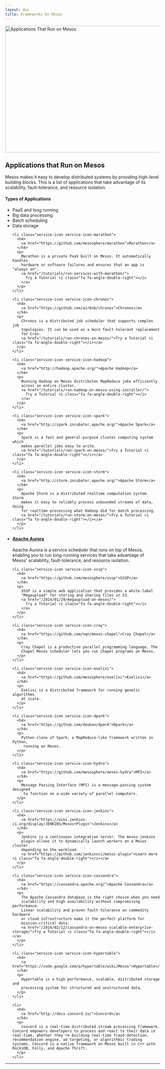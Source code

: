 ```yaml
---
layout: doc
title: Frameworks On Mesos
---
```


<div class="learn-developer-resources" id="apps">

  <div class="row learn-periodic-table-block">
    <div class="col-sm-7">
      <img class="img-responsive" src="{% asset_path learn/periodic-table-721x411.png %}"
        alt="Applications That Run on Mesos" width="721" height="411">
    </div>
    <div class="col-sm-5 learn-periodic-table-aside">
      <h2>Applications that Run on Mesos</h2>
      <p>
        Mesos makes it easy to develop distributed systems by providing
        high-level building blocks. This is a list of applications that take
        advantage of its scalability, fault-tolerance, and resource isolation.
      </p>
      <h4>Types of Applications</h4>
      <ul class="list-unstyled">
        <li class="periodic-table-legend bluepop">PaaS and long running</li>
        <li class="periodic-table-legend seafoam">Big data processing</li>
        <li class="periodic-table-legend violet">Batch scheduling</li>
        <li class="periodic-table-legend magenta">Data storage</li>
      </ul>
    </div>
  </div>

 
  <ul class="row learn-app-list list-unstyled">

    <li class="service-icon service-icon-marathon">
      <h4>
        <a href="https://github.com/mesosphere/marathon">Marathon</a>
      </h4>
      <p>
        Marathon is a private PaaS built on Mesos. It automatically handles
        hardware or software failures and ensures that an app is "always on".
        <a href="/tutorials/run-services-with-marathon/">
          Try a Tutorial <i class="fa fa-angle-double-right"></i>
        </a>
      </p>
    </li>

    <li class="service-icon service-icon-chronos">
      <h4>
        <a href="https://github.com/airbnb/chronos">Chronos</a>
      </h4>
      <p>
        Chronos is a distributed job scheduler that supports complex job
        topologies. It can be used as a more fault-tolerant replacement
        for Cron.
        <a href="/tutorials/run-chronos-on-mesos/">Try a Tutorial <i class="fa fa-angle-double-right"></i></a>
      </p>
    </li>

    <li class="service-icon service-icon-hadoop">
      <h4>
        <a href="http://hadoop.apache.org/">Apache Hadoop</a>
      </h4>
      <p>
        Running Hadoop on Mesos distributes MapReduce jobs efficiently
        across an entire cluster.
        <a href="/tutorials/run-hadoop-on-mesos-using-installer/">
          Try a Tutorial <i class="fa fa-angle-double-right"></i>
        </a>
      </p>
    </li>

    <li class="service-icon service-icon-spark">
      <h4>
        <a href="http://spark.incubator.apache.org/">Apache Spark</a>
      </h4>
      <p>
        Spark is a fast and general-purpose cluster computing system which
        makes parallel jobs easy to write.
        <a href="/tutorials/run-spark-on-mesos/">Try a Tutorial <i class="fa fa-angle-double-right"></i></a>
      </p>
    </li>

    <li class="service-icon service-icon-storm">
      <h4>
        <a href="http://storm.incubator.apache.org/">Apache Storm</a>
      </h4>
      <p>
        Apache Storm is a distributed realtime computation system. Storm
        makes it easy to reliably process unbounded streams of data, doing
        for realtime processing what Hadoop did for batch processing.
        <a href="/tutorials/run-storm-on-mesos/">Try a Tutorial <i class="fa fa-angle-double-right"></i></a>
      </p>
    </li>

  </ul>
<ul class="row learn-app-list list-unstyled">
    <li class="service-icon service-icon-aurora">
      <h4>
        <a href="https://aurora.apache.org/">Apache Aurora</a>
      </h4>
      <p>
        Apache Aurora is a service scheduler that runs on top of Mesos,
        enabling you to run long-running services that take advantage of
        Mesos' scalability, fault-tolerance, and resource isolation.
      </p>
    </li>

    <li class="service-icon service-icon-sssp">
      <h4>
        <a href="https://github.com/mesosphere/sssp">SSSP</a>
      </h4>
      <p>
        SSSP is a simple web application that provides a white-label
        "Megaupload" for storing and sharing files in S3.
        <a href="/2014/01/29/megaupload-on-mesos/">
          Try a Tutorial <i class="fa fa-angle-double-right"></i>
        </a>
      </p>
    </li>

    <li class="service-icon service-icon-cray">
      <h4>
        <a href="https://github.com/nqn/mesos-chapel">Cray Chapel</a>
      </h4>
      <p>
        Cray Chapel is a productive parallel programming language. The
        Chapel Mesos scheduler lets you run Chapel programs on Mesos.
      </p>
    </li>

    <li class="service-icon service-icon-exelixi">
      <h4>
        <a href="https://github.com/mesosphere/exelixi">Exelixi</a>
      </h4>
      <p>
        Exelixi is a distributed framework for running genetic algorithms
        at scale.
      </p>
    </li>

    <li class="service-icon service-icon-dpark">
      <h4>
        <a href="https://github.com/douban/dpark">Dpark</a>
      </h4>
      <p>
        Python clone of Spark, a MapReduce-like framework written in Python,
         running on Mesos.
      </p>
    </li>

    <li class="service-icon service-icon-hydra">
      <h4>
        <a href="https://github.com/mesosphere/mesos-hydra">MPI</a>
      </h4>
      <p>
        Message Passing Interface (MPI) is a message-passing system designed
         to function on a wide variety of parallel computers.
      </p>
    </li>

    <li class="service-icon service-icon-jenkins">
      <h4>
        <a href="https://wiki.jenkins-ci.org/display/JENKINS/Mesos+Plugin">Jenkins</a>
      </h4>
      <p>
        Jenkins is a continuous integration server. The mesos-jenkins
        plugin allows it to dynamically launch workers on a Mesos cluster
        depending on the workload.
        <a href="https://github.com/jenkinsci/mesos-plugin">Learn more <i class="fa fa-angle-double-right"></i></a>
      </p>
    </li>

    <li class="service-icon service-icon-cassandra">
      <h4>
        <a href="https://cassandra.apache.org/">Apache Cassandra</a>
      </h4>
      <p>
        The Apache Cassandra database is the right choice when you need
        scalability and high availability without compromising performance.
        Linear scalability and proven fault-tolerance on commodity hardware
        or cloud infrastructure make it the perfect platform for
        mission-critical data.
        <a href="/2014/02/12/cassandra-on-mesos-scalable-enterprise-storage/">Try a Tutorial <i class="fa fa-angle-double-right"></i></a>
      </p>
    </li>

    <li class="service-icon service-icon-hypertable">
      <h4>
        <a href="https://code.google.com/p/hypertable/wiki/Mesos">Hypertable</a>
      </h4>
      <p>
        Hypertable is a high performance, scalable, distributed storage and
        processing system for structured and unstructured data.
      </p>
    </li>

    <li>
      <h4>
        <a href="http://docs.concord.io/">Concord</a>
      </h4>
      <p>
        Concord is a real-time distributed stream processing framework. Concord empowers developers to process and react to their data in real-time, whether they're building real-time fraud detection, recommendation engine, ad targeting, or algorithmic trading systems. Concord is a native framework on Mesos built in C++ with RocksDB, Folly, and Apache Thrift.
      </p>
    </li>
  </ul>
  <hr>

</div>
